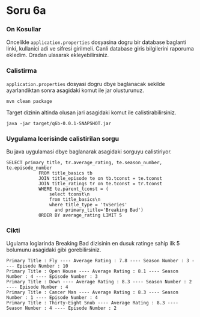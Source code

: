 # Soru 6a

### On Kosullar

Oncelikle `application.properties` dosyasina dogru bir database baglanti linki, kullanici adi ve sifresi girilmeli.
Canli database giris bilgilerini raporuma ekledim. Oradan ulasarak ekleyebilirsiniz.
 
### Calistirma
`application.properties` dosyasi dogru dbye baglanacak sekilde ayarlandiktan sonra asagidaki komut ile jar olusturunuz.


`mvn clean package`

Target dizinin altinda olusan jari asagidaki komut ile calistirabilirsiniz.

`java -jar target/q6b-0.0.1-SNAPSHOT.jar `

### Uygulama Icerisinde calistirilan sorgu

Bu java uygulamasi dbye baglanarak asagidaki sorguyu calistiriyor.

```
SELECT primary_title, tr.average_rating, te.season_number, te.episode_number
            FROM title_basics tb
            JOIN title_episode te on tb.tconst = te.tconst
            JOIN title_ratings tr on te.tconst = tr.tconst
            WHERE te.parent_tconst = (
                select tconst\n
                from title_basics\n
                where title_type = 'tvSeries'
                  and primary_title='Breaking Bad')
            ORDER BY average_rating LIMIT 5
```

### Cikti

Ugulama loglarinda Breaking Bad dizisinin en dusuk ratinge sahip ilk 5 bolumunu asagidaki gibi gorebilirsiniz.
 
```
Primary Title : Fly ---- Average Rating : 7.8 ---- Season Number : 3 ---- Episode Number : 10 
Primary Title : Open House ---- Average Rating : 8.1 ---- Season Number : 4 ---- Episode Number : 3 
Primary Title : Down ---- Average Rating : 8.3 ---- Season Number : 2 ---- Episode Number : 4 
Primary Title : Cancer Man ---- Average Rating : 8.3 ---- Season Number : 1 ---- Episode Number : 4 
Primary Title : Thirty-Eight Snub ---- Average Rating : 8.3 ---- Season Number : 4 ---- Episode Number : 2 
```






